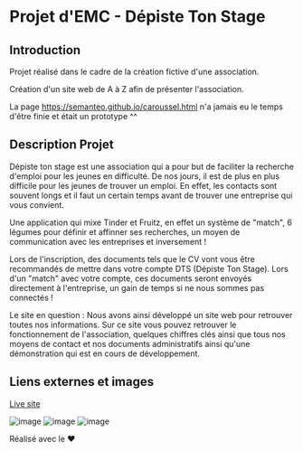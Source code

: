 # Projet d'EMC - Dépiste Ton Stage

## Introduction
Projet réalisé dans le cadre de la création fictive d'une association.

Création d'un site web de A à Z afin de présenter l'association.

La page https://semanteo.github.io/caroussel.html n'a jamais eu le temps d'être finie et était un prototype ^^

## Description Projet 
Dépiste ton stage est une association qui a pour but de faciliter la recherche d'emploi pour les jeunes en difficulté.
De nos jours, il est de plus en plus difficile pour les jeunes de trouver un emploi. En effet, les contacts sont souvent longs et il faut un certain temps avant de trouver une entreprise qui vous convient.

Une application qui mixe Tinder et Fruitz, en effet un système de "match", 6 légumes pour définir et affinner ses recherches, un moyen de communication avec les entreprises et inversement !

Lors de l'inscription, des documents tels que le CV vont vous être recommandés de mettre dans votre compte DTS (Dépiste Ton Stage). Lors d'un "match" avec votre compte, ces documents seront envoyés directement à l'entreprise, un gain de temps si ne nous sommes pas connectés !
 
Le site en question : Nous avons ainsi développé un site web pour retrouver toutes nos informations. Sur ce site vous pouvez retrouver le fonctionnement de l'association, quelques chiffres clés ainsi que tous nos moyens de contact et nos documents administratifs ainsi qu'une démonstration qui est en cours de développement.

## Liens externes et images

[Live site](https://semanteo.github.io/)

![image](https://user-images.githubusercontent.com/55351251/179533819-0b6f62f5-d655-4820-a1a2-db2f7500e0c5.png)
![image](https://user-images.githubusercontent.com/55351251/179535666-40fd886f-faa3-4b99-8d2e-eec5839137ed.png)
![image](https://user-images.githubusercontent.com/55351251/179535814-b6a13859-b7e9-4460-b925-c0d6cc577467.png)

Réalisé avec le ❤️
